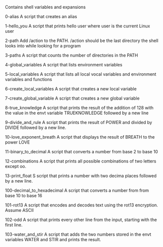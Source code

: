 Contains shell variables and expansions

0-alias A script that creates an alias

1-hello_you A script that prints hello user where user is the current Linux user

2-path Add /action to the PATH. /action should be the last directory the shell looks into while looking for a program

3-paths A script that counts the number of directories in the PATH

4-global_variables  A script that lists environment variables

5-local_variables A script that lists all local vocal variables and environment variables and functions

6-create_local_variables A script that creates a new local variable

7-create_global_variable A script that creates a new global variable

8-true_knowledge A script that prints the result of the addition of 128 with the value in the envt variable TRUEKNOWLEDGE followed by a new line

9-divide_and_rule A script that prints the result of POWER and divided by DIVIDE followed by a new line.

10-love_exponent_breath A script that displays the result of BREATH to the power LOVE

11-binary_to_decimal A script that converts  a number from base 2 to base 10

12-combinations A script that prints all possible combinations of two letters except oo.

13-print_float S script that prints a number with two decima places followed by a new line.

100-decimal_to_hexadecimal A script that converts a number from  from base 10 to base 16

101-rot13 A script that encodes and decodes text using the rot13 encryption. Assume ASCII

102-odd A script that prints every other line from the input, starting with the first line.

103-water_and_stir A script that adds the two numbers stored in the envt variables WATER and STIR and prints the result.

